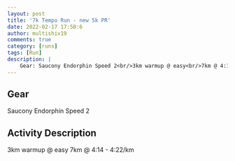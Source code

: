 ```yaml
---
layout: post
title: '7k Tempo Run - new 5k PR'
date: 2022-02-17 17:50:6
author: multishiv19
comments: true
category: [runs]
tags: [Run]
description: |
    Gear: Saucony Endorphin Speed 2<br/>3km warmup @ easy<br/>7km @ 4:14 - 4:22/km
---
```


## Gear
Saucony Endorphin Speed 2

## Activity Description
3km warmup @ easy
7km @ 4:14 - 4:22/km


<div width='100%' class='strava-embed-placeholder' data-embed-type='activity' data-embed-id='6695147683'></div>
<script src='https://strava-embeds.com/embed.js'></script>
